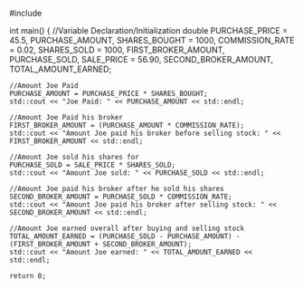 #include <iostream>


int main() {
    //Variable Declaration/Initialization
    double PURCHASE_PRICE = 45.5, PURCHASE_AMOUNT, SHARES_BOUGHT = 1000, COMMISSION_RATE = 0.02, SHARES_SOLD = 1000,
            FIRST_BROKER_AMOUNT, PURCHASE_SOLD, SALE_PRICE = 56.90, SECOND_BROKER_AMOUNT, TOTAL_AMOUNT_EARNED;

    //Amount Joe Paid
    PURCHASE_AMOUNT = PURCHASE_PRICE * SHARES_BOUGHT;
    std::cout << "Joe Paid: " << PURCHASE_AMOUNT << std::endl;

    //Amount Joe Paid his broker
    FIRST_BROKER_AMOUNT = (PURCHASE_AMOUNT * COMMISSION_RATE);
    std::cout << "Amount Joe paid his broker before selling stock: " << FIRST_BROKER_AMOUNT << std::endl;

    //Amount Joe sold his shares for
    PURCHASE_SOLD = SALE_PRICE * SHARES_SOLD;
    std::cout << "Amount Joe sold: " << PURCHASE_SOLD << std::endl;

    //Amount Joe paid his broker after he sold his shares
    SECOND_BROKER_AMOUNT = PURCHASE_SOLD * COMMISSION_RATE;
    std::cout << "Amount Joe paid his broker after selling stock: " << SECOND_BROKER_AMOUNT << std::endl;

    //Amount Joe earned overall after buying and selling stock
    TOTAL_AMOUNT_EARNED = (PURCHASE_SOLD - PURCHASE_AMOUNT) - (FIRST_BROKER_AMOUNT + SECOND_BROKER_AMOUNT);
    std::cout << "Amount Joe earned: " << TOTAL_AMOUNT_EARNED << std::endl;

    return 0;

